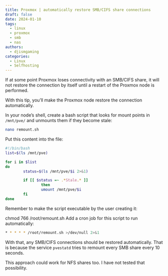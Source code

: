 ```yaml
---
title: Proxmox | automatically restore SMB/CIFS share connections
draft: false
date: 2024-01-10
tags:
  - linux
  - proxmox
  - smb
  - nas
authors:
  - djismgaming
categories:
  - Linux
  - Selfhosting
---
```


If at some point Proxmox loses connectivity with an SMB/CIFS share, it will not restore the connection by itself until a restart of the Proxmox node is performed.
<!-- more -->
With this tip, you’ll make the Proxmox node restore the connection automatically.

In your node’s shell, create a bash script that looks for mount points in `/mnt/pve/` and unmounts them if they become stale:

``` bash
nano remount.sh
```

Put this content into the file:

``` bash
#!/bin/bash
list=$(ls /mnt/pve)

for i in $list
do
        status=$(ls /mnt/pve/$i 2>&1)

        if [[ $status =~ .*Stale.* ]]
                then
                umount /mnt/pve/$i
        fi
done
```

Remember to make the script executable by the user creating it:

chmod 766 /root/remount.sh
Add a cron job for this script to run automatically:

``` bash
* * * * * /root/remount.sh >/dev/null 2>&1
```

With that, any SMB/CIFS connections should be restored automatically. That is because the service `pvestatd` tries to remount every SMB share every 10 seconds.

This approach could work for NFS shares too. I have not tested that possibility.

